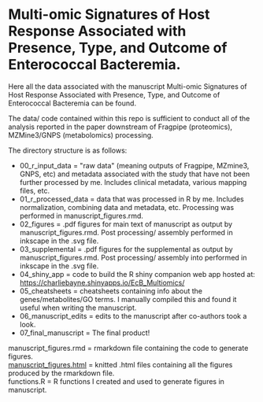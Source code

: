 # Multi-omic Signatures of Host Response Associated with Presence, Type, and Outcome of Enterococcal Bacteremia. 

Here all the data associated with the manuscript Multi-omic Signatures of Host Response Associated with Presence, Type, and Outcome of Enterococcal Bacteremia can be found.  

The data/ code contained within this repo is sufficient to conduct all of the analysis reported in the paper downstream of Fragpipe (proteomics), MZMine3/GNPS (metabolomics) processing.  


The directory structure is as follows:   

* 00_r_input_data = "raw data" (meaning outputs of Fragpipe, MZmine3, GNPS, etc) and metadata associated with the study that have not been further processed by me. Includes clinical metadata, various mapping files, etc.   
* 01_r_processed_data = data that was processed in R by me. Includes normalization, combining data and metadata, etc. Processing was performed in manuscript_figures.rmd.   
* 02_figures = .pdf figures for main text of manuscript as output by manuscript_figures.rmd. Post processing/ assembly performed in inkscape in the .svg file.  
* 03_supplemental = .pdf figures for the supplemental as output by manuscript_figures.rmd. Post processing/ assembly into performed in inkscape in the .svg file.   
* 04_shiny_app = code to build the R shiny companion web app hosted at: https://charliebayne.shinyapps.io/EcB_Multiomics/
* 05_cheatsheets = cheatsheets containing info about the genes/metabolites/GO terms. I manually compiled this and found it useful when writing the manuscript.    
* 06_manuscript_edits = edits to the manuscript after co-authors took a look.   
* 07_final_manuscript = The final product!   


manuscript_figures.rmd = rmarkdown file containing the code to generate figures.    
[manuscript_figures.html](manuscript_figures.html) = knitted .html files containing all the figures produced by the rmarkdown file.    
functions.R  = R functions I created and used to generate figures in manuscript.     



